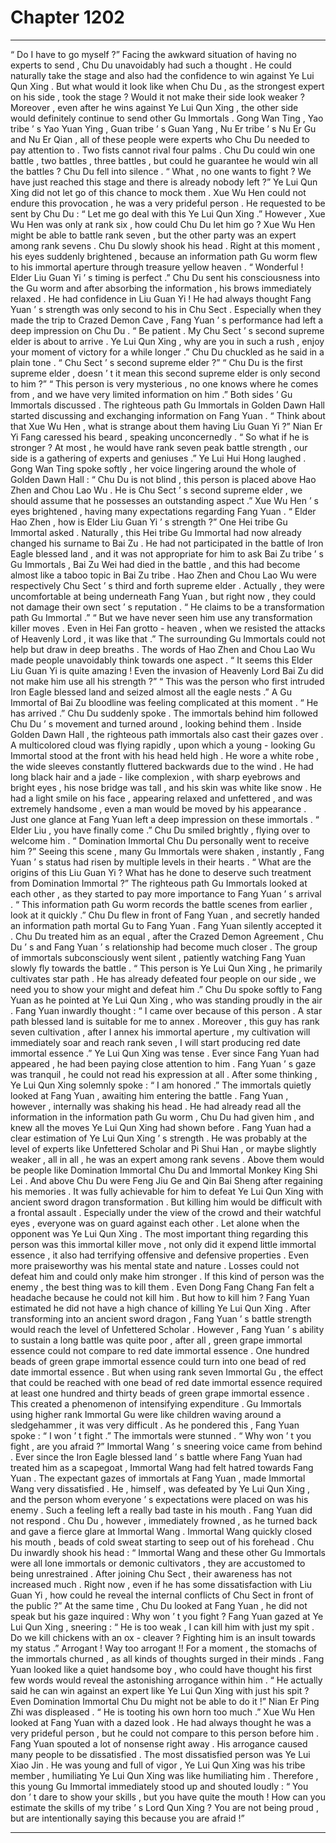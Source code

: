
# Chapter 1202


---

“ Do I have to go myself ?”
Facing the awkward situation of having no experts to send , Chu Du unavoidably had such a thought .
He could naturally take the stage and also had the confidence to win against Ye Lui Qun Xing .
But what would it look like when Chu Du , as the strongest expert on his side , took the stage ? Would it not make their side look weaker ?
Moreover , even after he wins against Ye Lui Qun Xing , the other side would definitely continue to send other Gu Immortals . Gong Wan Ting , Yao tribe ’ s Yao Yuan Ying , Guan tribe ’ s Guan Yang , Nu Er tribe ’ s Nu Er Gu and Nu Er Qian , all of these people were experts who Chu Du needed to pay attention to .
Two fists cannot rival four palms .
Chu Du could win one battle , two battles , three battles , but could he guarantee he would win all the battles ?
Chu Du fell into silence .
“ What , no one wants to fight ? We have just reached this stage and there is already nobody left ?” Ye Lui Qun Xing did not let go of this chance to mock them .
Xue Wu Hen could not endure this provocation , he was a very prideful person . He requested to be sent by Chu Du : “ Let me go deal with this Ye Lui Qun Xing .”
However , Xue Wu Hen was only at rank six , how could Chu Du let him go ? Xue Wu Hen might be able to battle rank seven , but the other party was an expert among rank sevens .
Chu Du slowly shook his head .
Right at this moment , his eyes suddenly brightened , because an information path Gu worm flew to his immortal aperture through treasure yellow heaven .
“ Wonderful ! Elder Liu Guan Yi ’ s timing is perfect .” Chu Du sent his consciousness into the Gu worm and after absorbing the information , his brows immediately relaxed .
He had confidence in Liu Guan Yi ! He had always thought Fang Yuan ’ s strength was only second to his in Chu Sect .
Especially when they made the trip to Crazed Demon Cave , Fang Yuan ’ s performance had left a deep impression on Chu Du .
“ Be patient . My Chu Sect ’ s second supreme elder is about to arrive . Ye Lui Qun Xing , why are you in such a rush , enjoy your moment of victory for a while longer .” Chu Du chuckled as he said in a plain tone .
“ Chu Sect ’ s second supreme elder ?”
“ Chu Du is the first supreme elder , doesn ’ t it mean this second supreme elder is only second to him ?”
“ This person is very mysterious , no one knows where he comes from , and we have very limited information on him .”
Both sides ’ Gu Immortals discussed .
The righteous path Gu Immortals in Golden Dawn Hall started discussing and exchanging information on Fang Yuan .
“ Think about that Xue Wu Hen , what is strange about them having Liu Guan Yi ?” Nian Er Yi Fang caressed his beard , speaking unconcernedly .
“ So what if he is stronger ? At most , he would have rank seven peak battle strength , our side is a gathering of experts and geniuses .” Ye Lui Hui Hong laughed .
Gong Wan Ting spoke softly , her voice lingering around the whole of Golden Dawn Hall : “ Chu Du is not blind , this person is placed above Hao Zhen and Chou Lao Wu . He is Chu Sect ’ s second supreme elder , we should assume that he possesses an outstanding aspect .”
Xue Wu Hen ’ s eyes brightened , having many expectations regarding Fang Yuan .
“ Elder Hao Zhen , how is Elder Liu Guan Yi ’ s strength ?” One Hei tribe Gu Immortal asked . Naturally , this Hei tribe Gu Immortal had now already changed his surname to Bai Zu . He had not participated in the battle of Iron Eagle blessed land , and it was not appropriate for him to ask Bai Zu tribe ’ s Gu Immortals , Bai Zu Wei had died in the battle , and this had become almost like a taboo topic in Bai Zu tribe .
Hao Zhen and Chou Lao Wu were respectively Chu Sect ’ s third and forth supreme elder . Actually , they were uncomfortable at being underneath Fang Yuan , but right now , they could not damage their own sect ’ s reputation .
“ He claims to be a transformation path Gu Immortal .”
“ But we have never seen him use any transformation killer moves . Even in Hei Fan grotto - heaven , when we resisted the attacks of Heavenly Lord , it was like that .”
The surrounding Gu Immortals could not help but draw in deep breaths .
The words of Hao Zhen and Chou Lao Wu made people unavoidably think towards one aspect .
“ It seems this Elder Liu Guan Yi is quite amazing ! Even the invasion of Heavenly Lord Bai Zu did not make him use all his strength ?”
“ This was the person who first intruded Iron Eagle blessed land and seized almost all the eagle nests .” A Gu Immortal of Bai Zu bloodline was feeling complicated at this moment .
“ He has arrived .” Chu Du suddenly spoke .
The immortals behind him followed Chu Du ’ s movement and turned around , looking behind them .
Inside Golden Dawn Hall , the righteous path immortals also cast their gazes over .
A multicolored cloud was flying rapidly , upon which a young - looking Gu Immortal stood at the front with his head held high .
He wore a white robe , the wide sleeves constantly fluttered backwards due to the wind .
He had long black hair and a jade - like complexion , with sharp eyebrows and bright eyes , his nose bridge was tall , and his skin was white like snow . He had a light smile on his face , appearing relaxed and unfettered , and was extremely handsome , even a man would be moved by his appearance .
Just one glance at Fang Yuan left a deep impression on these immortals .
“ Elder Liu , you have finally come .” Chu Du smiled brightly , flying over to welcome him .
“ Domination Immortal Chu Du personally went to receive him ?”
Seeing this scene , many Gu Immortals were shaken , instantly , Fang Yuan ’ s status had risen by multiple levels in their hearts .
“ What are the origins of this Liu Guan Yi ? What has he done to deserve such treatment from Domination Immortal ?”
The righteous path Gu Immortals looked at each other , as they started to pay more importance to Fang Yuan ’ s arrival .
“ This information path Gu worm records the battle scenes from earlier , look at it quickly .” Chu Du flew in front of Fang Yuan , and secretly handed an information path mortal Gu to Fang Yuan .
Fang Yuan silently accepted it .
Chu Du treated him as an equal , after the Crazed Demon Agreement , Chu Du ’ s and Fang Yuan ’ s relationship had become much closer .
The group of immortals subconsciously went silent , patiently watching Fang Yuan slowly fly towards the battle .
“ This person is Ye Lui Qun Xing , he primarily cultivates star path . He has already defeated four people on our side , we need you to show your might and defeat him .” Chu Du spoke softly to Fang Yuan as he pointed at Ye Lui Qun Xing , who was standing proudly in the air .
Fang Yuan inwardly thought : “ I came over because of this person . A star path blessed land is suitable for me to annex . Moreover , this guy has rank seven cultivation , after I annex his immortal aperture , my cultivation will immediately soar and reach rank seven , I will start producing red date immortal essence .”
Ye Lui Qun Xing was tense .
Ever since Fang Yuan had appeared , he had been paying close attention to him .
Fang Yuan ’ s gaze was tranquil , he could not read his expression at all .
After some thinking , Ye Lui Qun Xing solemnly spoke : “ I am honored .”
The immortals quietly looked at Fang Yuan , awaiting him entering the battle .
Fang Yuan , however , internally was shaking his head .
He had already read all the information in the information path Gu worm , Chu Du had given him , and knew all the moves Ye Lui Qun Xing had shown before .
Fang Yuan had a clear estimation of Ye Lui Qun Xing ’ s strength .
He was probably at the level of experts like Unfettered Scholar and Pi Shui Han , or maybe slightly weaker , all in all , he was an expert among rank sevens .
Above them would be people like Domination Immortal Chu Du and Immortal Monkey King Shi Lei .
And above Chu Du were Feng Jiu Ge and Qin Bai Sheng after regaining his memories .
It was fully achievable for him to defeat Ye Lui Qun Xing with ancient sword dragon transformation .
But killing him would be difficult with a frontal assault . Especially under the view of the crowd and their watchful eyes , everyone was on guard against each other .
Let alone when the opponent was Ye Lui Qun Xing .
The most important thing regarding this person was this immortal killer move , not only did it expend little immortal essence , it also had terrifying offensive and defensive properties .
Even more praiseworthy was his mental state and nature .
Losses could not defeat him and could only make him stronger .
If this kind of person was the enemy , the best thing was to kill them .
Even Dong Fang Chang Fan felt a headache because he could not kill him .
But how to kill him ?
Fang Yuan estimated he did not have a high chance of killing Ye Lui Qun Xing . After transforming into an ancient sword dragon , Fang Yuan ’ s battle strength would reach the level of Unfettered Scholar . However , Fang Yuan ’ s ability to sustain a long battle was quite poor , after all , green grape immortal essence could not compare to red date immortal essence .
One hundred beads of green grape immortal essence could turn into one bead of red date immortal essence . But when using rank seven Immortal Gu , the effect that could be reached with one bead of red date immortal essence required at least one hundred and thirty beads of green grape immortal essence .
This created a phenomenon of intensifying expenditure .
Gu Immortals using higher rank Immortal Gu were like children waving around a sledgehammer , it was very difficult .
As he pondered this , Fang Yuan spoke : “ I won ’ t fight .”
The immortals were stunned .
“ Why won ’ t you fight , are you afraid ?” Immortal Wang ’ s sneering voice came from behind .
Ever since the Iron Eagle blessed land ’ s battle where Fang Yuan had treated him as a scapegoat , Immortal Wang had felt hatred towards Fang Yuan . The expectant gazes of immortals at Fang Yuan , made Immortal Wang very dissatisfied . He , himself , was defeated by Ye Lui Qun Xing , and the person whom everyone ’ s expectations were placed on was his enemy . Such a feeling left a really bad taste in his mouth .
Fang Yuan did not respond .
Chu Du , however , immediately frowned , as he turned back and gave a fierce glare at Immortal Wang .
Immortal Wang quickly closed his mouth , beads of cold sweat starting to seep out of his forehead .
Chu Du inwardly shook his head : “ Immortal Wang and these other Gu Immortals were all lone immortals or demonic cultivators , they are accustomed to being unrestrained . After joining Chu Sect , their awareness has not increased much . Right now , even if he has some dissatisfaction with Liu Guan Yi , how could he reveal the internal conflicts of Chu Sect in front of the public ?”
At the same time , Chu Du looked at Fang Yuan , he did not speak but his gaze inquired : Why won ’ t you fight ?
Fang Yuan gazed at Ye Lui Qun Xing , sneering : “ He is too weak , I can kill him with just my spit . Do we kill chickens with an ox - cleaver ? Fighting him is an insult towards my status .”
Arrogant !
Way too arrogant !!
For a moment , the stomachs of the immortals churned , as all kinds of thoughts surged in their minds .
Fang Yuan looked like a quiet handsome boy , who could have thought his first few words would reveal the astonishing arrogance within him .
“ He actually said he can win against an expert like Ye Lui Qun Xing with just his spit ? Even Domination Immortal Chu Du might not be able to do it !” Nian Er Ping Zhi was displeased .
“ He is tooting his own horn too much .” Xue Wu Hen looked at Fang Yuan with a dazed look . He had always thought he was a very prideful person , but he could not compare to this person before him .
Fang Yuan spouted a lot of nonsense right away . His arrogance caused many people to be dissatisfied .
The most dissatisfied person was Ye Lui Xiao Jin .
He was young and full of vigor , Ye Lui Qun Xing was his tribe member , humiliating Ye Lui Qun Xing was like humiliating him .
Therefore , this young Gu Immortal immediately stood up and shouted loudly : “ You don ’ t dare to show your skills , but you have quite the mouth ! How can you estimate the skills of my tribe ’ s Lord Qun Xing ? You are not being proud , but are intentionally saying this because you are afraid !”

---

